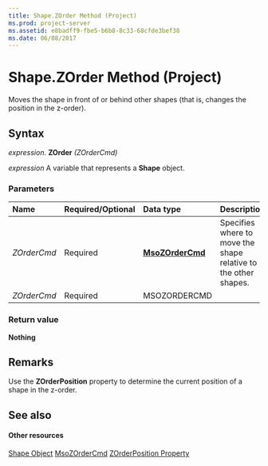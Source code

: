 ```yaml
---
title: Shape.ZOrder Method (Project)
ms.prod: project-server
ms.assetid: e8badff9-fbe5-b6b8-8c33-68cfde3bef38
ms.date: 06/08/2017
---
```



# Shape.ZOrder Method (Project)
Moves the shape in front of or behind other shapes (that is, changes the position in the z-order).

## Syntax

 _expression_. **ZOrder** _(ZOrderCmd)_

 _expression_ A variable that represents a **Shape** object.


### Parameters



|**Name**|**Required/Optional**|**Data type**|**Description**|
|:-----|:-----|:-----|:-----|
| _ZOrderCmd_|Required|**[MsoZOrderCmd](http://msdn.microsoft.com/en-us/library/office/ff861432%28v=office.15%29)**|Specifies where to move the shape relative to the other shapes.|
| _ZOrderCmd_|Required|MSOZORDERCMD||

### Return value

 **Nothing**


## Remarks

Use the  **ZOrderPosition** property to determine the current position of a shape in the z-order.


## See also


#### Other resources


[Shape Object](shape-object-project.md)
[MsoZOrderCmd](http://msdn.microsoft.com/en-us/library/office/ff861432%28v=office.15%29)
[ZOrderPosition Property](shaperange-zorderposition-property-project.md)
